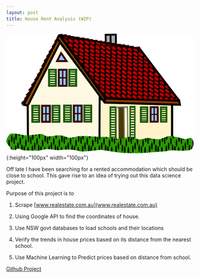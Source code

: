 ```yaml
---
layout: post
title: House Rent Analysis (WIP)
---
```

![_config.yml](../images/house.png){:height="100px" width="100px"}


Off late I have been searching for a rented accommodation which should be close to school. This gave rise to an idea of trying out this data science project. 

Purpose of this project is to

1. Scrape [www.realestate.com.au](www.realestate.com.au)

2. Using Google API to find the coordinates of house.

3. Use NSW govt databases to load schools and their locations

4. Verify the trends in house prices based on its distance from the nearest school.

5. Use Machine Learning to Predict prices based on distance from school.

[Github Project](https://github.com/srikanta-patra/realestate)
